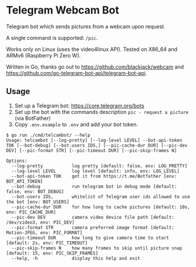 # Telegram Webcam Bot

Telegram bot which sends pictures from a webcam upon request.

A single command is supported: `/pic`.

Works only on Linux (uses the video4linux API). Tested on X86_64 and ARMv6 (Raspberry Pi Zero W).

Written in Go, thanks go out to <https://github.com/blackjack/webcam> and <https://github.com/go-telegram-bot-api/telegram-bot-api>.

## Usage

1. Set up a Telegram bot: <https://core.telegram.org/bots>
2. Set up the bot with the commands description `pic - request a picture` (via BotFather)
3. Copy `.env.example` to `.env` and add your bot token.

```
$ go run ./cmd/telcambot/ --help
Usage: telcambot [--log-pretty] [--log-level LEVEL] --bot-api-token TOK [--bot-debug] [--bot-users IDS,] [--pic-cache-dur DUR] [--pic-dev DEV] [--pic-format STR] [--pic-timeout DUR] [--pic-skip-frames N]

Options:
  --log-pretty           log pretty [default: false, env: LOG_PRETTY]
  --log-level LEVEL      log level [default: info, env: LOG_LEVEL]
  --bot-api-token TOK    get it from https://t.me/Botfather [env: BOT_API_TOKEN]
  --bot-debug            run telegram bot in debug mode [default: false, env: BOT_DEBUG]
  --bot-users IDS,       whitelist of Telegram user ids allowed to use the bot [env: BOT_USERS]
  --pic-cache-dur DUR    for how long to cache pictures [default: 10s, env: PIC_CACHE_DUR]
  --pic-dev DEV          camera video device file path [default: /dev/video3, env: PIC_DEV]
  --pic-format STR       camera preferred image format [default: Motion-JPEG, env: PIC_FORMAT]
  --pic-timeout DUR      how long to give camera time to start [default: 2s, env: PIC_TIMEOUT]
  --pic-skip-frames N    how many frames to skip until picture snap [default: 15, env: PIC_SKIP_FRAMES]
  --help, -h             display this help and exit
```
